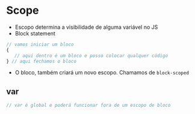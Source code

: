 # Scope

* Escopo determina a visibilidade de alguma variável no JS
*  Block statement

```js
// vamos iniciar um bloco
{
   // aqui dentro é um bloco e posso colocar qualquer código 
} // aqui fechamos o bloco

```
 - O bloco, também criará um novo escopo. Chamamos de `block-scoped`

 ## var
 
 ```js
// var é global e poderá funcionar fora de um escopo de bloco

 ```